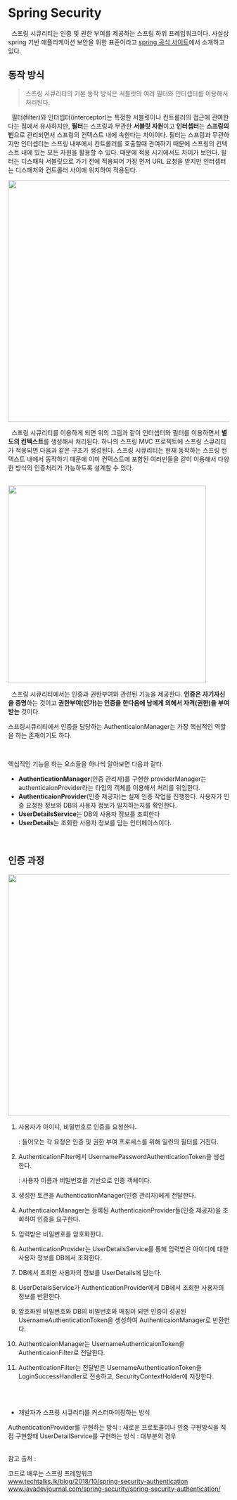 # Spring Security

&nbsp; 스프링 시큐리티는 인증 및 권한 부여를 제공하는 스프링 하위 프레임워크이다. 사실상 spring 기반 애플리케이션 보안을 위한 표준이라고 [spring 공식 사이트](https://spring.io/projects/spring-security)에서 소개하고 있다.

## **동작 방식**
> 스프링 시큐리티의 기본 동작 방식은 서블릿의 여러 필터와 인터셉터를 이용해서 처리된다.

&nbsp; 필터(filter)와 인터셉터(interceptor)는 특정한 서블릿이나 컨트롤러의 접근에 관여한다는 점에서 유사하지만, **필터**는 스프링과 무관한 **서블릿 자원**이고 **인터셉터**는 **스프링의 빈**으로 관리되면서 스프링의 컨텍스트 내에 속한다는 차이이다. 필터는 스프링과 무관하지만 인터셉터는 스프링 내부에서 컨트롤러를 호출할때 관여하기 때문에 스프링의 컨텍스트 내에 있는 모든 자원을 활용할 수 있다. 때문에 적용 시기에서도 차이가 보인다. 필터는 디스패처 서블릿으로 가기 전에 적용되어 가장 먼저 URL 요청을 받지만 인터셉터는 디스패처와 컨트롤러 사이에 위치하여 적용된다.

<img src="https://user-images.githubusercontent.com/70243735/113886040-52670200-97fb-11eb-9e66-7f99e66bb929.PNG" width="550px">

&nbsp; 스프링 시큐리티를 이용하게 되면 위의 그림과 같이 인터셉터와 필터를 이용하면서 **별도의 컨텍스트**를 생성해서 처리된다. 하나의 스프링 MVC 프로젝트에 스프링 스큐리티가 적용되면 다음과 같은 구조가 생성된다. 스프링 시큐리티는 현재 동작하는 스프링 컨텍스트 내에서 동작하기 때문에 이미 컨텍스트에 포함된 여러빈들을 같이 이용해서 다양한 방식의 인증처리가 가능하도록 설계할 수 있다.

<br>

<img src="https://user-images.githubusercontent.com/70243735/113886882-fa7ccb00-97fb-11eb-8d72-a26e13461366.PNG" width="450px">

&nbsp; 스프링 시큐리티에서는 인증과 권한부여와 관련된 기능을 제공한다. **인증은 자기자신을 증명**하는 것이고 **권한부여(인가)는 인증을 한다음에 남에게 의해서 자격(권한)을 부여받는** 것이다.

스프링시큐리티에서 인증을 담당하는 AuthenticaionManager는 가장 핵심적인 역할을 하는 존재이기도 하다.

<br>

핵심적인 기능을 하는 요소들을 하나씩 알아보면 다음과 같다.

+ **AuthenticationManager**(인증 관리자)를 구현한 providerManager는 authenticaionProvider라는 타입의 객체를 이용해서 처리를 위임한다.
+ **AuthenticaionProvider**(인증 제공자)는 실제 인증 작업을 진행한다. 사용자가 인증 요청한 정보와 DB의 사용자 정보가 일치하는지를 확인한다.
+ **UserDetailsService**는 DB의 사용자 정보를 조회한다
+ **UserDetails**는 조회한 사용자 정보를 담는 인터페이스이다.

<br>

## **인증 과정**
<img src="https://user-images.githubusercontent.com/70243735/113887618-9c9cb300-97fc-11eb-8535-07a77dea5998.PNG" width="550px">


1. 사용자가 아이디, 비밀번호로 인증을 요청한다.

    : 들어오는 각 요청은 인증 및 권한 부여 프로세스를 위해 일련의 필터를 거친다.

2. AuthenticationFilter에서 UsernamePasswordAuthenticationToken을 생성한다.

    : 사용자 이름과 비밀번호를 기반으로 인증 객체이다.

3. 생성한 토큰을 AuthenticationManager(인증 관리자)에게 전달한다.

4. AuthenticaionManager는 등록된 AuthenticaionProvider들(인증 제공자)을 조회하여 인증을 요구한다.

5. 입력받은 비밀번호를 암호화한다.

6. AuthenticationProvider는 UserDetailsService를 통해 입력받은 아이디에 대한 사용자 정보를 DB에서 조회한다.

7. DB에서 조회한 사용자의 정보를 UserDetails에 담는다.

8. UserDetailsService가 AuthenticationProvider에게 DB에서 조회한 사용자의 정보를 반환한다.

9. 암호화된 비밀번호와 DB의 비밀번호와 매칭이 되면 인증이 성공된 UsernameAuthenticationToken을 생성하여 AuthenticaionManager로 반환한다.

10. AuthenticaionManager는 UsernameAuthenticaionToken을 AuthenticaionFilter로 전달한다.

11. AuthenticationFilter는 전달받은 UsernameAuthenticationToken을 LoginSuccessHandler로 전송하고, SecurityContextHolder에 저장한다.

 

<br>
<br>

+ 개발자가 스프링 시큐리티를 커스터마이징하는 방식

AuthenticationProvider를 구현하는 방식 : 새로운 프로토콜이나 인증 구현방식을 직접 구현할때
UserDetailService를 구현하는 방식 : 대부분의 경우

<br>
참고 출처 :

코드로 배우는 스프링 프레임워크   
www.techtalks.lk/blog/2018/10/spring-security-authentication   
www.javadevjournal.com/spring-security/spring-security-authentication/